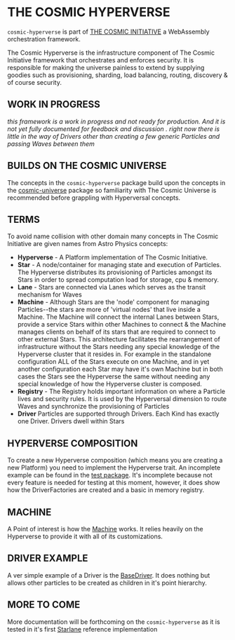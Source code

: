 # THE COSMIC HYPERVERSE
`cosmic-hyperverse` is part of [THE COSMIC INITIATIVE](http://thecosmicinitiative.io) a WebAssembly orchestration framework.

The Cosmic Hyperverse is the infrastructure component of The Cosmic Initiative framework that orchestrates and enforces
security.  It is responsible for making the universe painless to extend by supplying goodies such as provisioning, 
sharding, load balancing, routing, discovery & of course security.

## WORK IN PROGRESS
*this framework is a work in progress and not ready for production. And it is not yet fully documented for feedback and discussion .*
*right now there is little in the way of Drivers other than creating a few generic Particles and passing Waves between them* 

## BUILDS ON THE COSMIC UNIVERSE
The concepts in the `cosmic-hyperverse` package build upon the concepts in the [cosmic-universe](../cosmic-universe/README.md) 
package so familiarity with The Cosmic Universe is recommended before grappling with Hyperversal concepts.

## TERMS
To avoid name collision with other domain many concepts in The Cosmic Initiative are 
given names from Astro Physics concepts:

* **Hyperverse** - A Platform implementation of The Cosmic Initiative.
* **Star** - A node/container for managing state and execution of Particles.  
             The Hyperverse distributes its provisioning of Particles amongst its Stars in order to spread computation 
             load for storage, cpu & memory.
* **Lane** - Stars are connected via Lanes which serves as the transit mechanism for Waves 
* **Machine** - Although Stars are the 'node' component for managing Particles--the stars are more of 'virtual nodes' 
                that live inside a Machine. The Machine will connect the internal Lanes between Stars, provide a service Stars 
                within other Machines to connect & the Machine manages clients on behalf of its stars that are required to connect 
                to other external Stars.   This architecture facilitates the rearrangement of infrastructure without the Stars needing 
                any special knowledge of the Hyperverse cluster that it resides in.  For example in the standalone configuration 
                ALL of the Stars execute on one Machine, and in yet another configuration each Star may have it's own Machine but 
                in both cases the Stars see the Hyperverse the same without needing any special knowledge of how the Hyperverse 
                cluster is composed.
* **Registry** - The Registry holds important information on where a Particle lives and security rules. It is used
                 by the Hyperversal dimension to route Waves and synchronize the provisioning of Particles
* **Driver** Particles are supported through Drivers.  Each Kind has exactly one Driver.  Drivers dwell within Stars

## HYPERVERSE COMPOSITION
To create a new Hyperverse composition (which means you are creating a new Platform) you need to implement the 
Hyperverse trait.  An incomplete example can be found in the [test package](src/test/hyperverse.rs). It's incomplete
because not every feature is needed for testing at this moment, however, it does show how the DriverFactories are
created and a basic in memory registry.   

## MACHINE
A Point of interest is how the [Machine](src/machine.rs) works.  It relies heavily on the Hyperverse to provide it with all of its
customizations. 

## DRIVER EXAMPLE
A ver simple example of a Driver is the [BaseDriver](src/base.rs).  It does nothing but allows other particles
to be created as children in it's point hierarchy.

## MORE TO COME
More documentation will  be forthcoming on the `cosmic-hyperverse` as it is tested in it's first [Starlane](http://starlane.io) 
reference implementation

